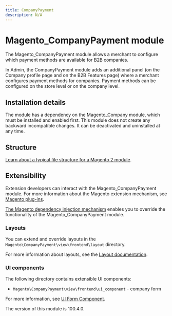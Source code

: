 ```yaml
---
title: CompanyPayment
description: N/A
---
```


# Magento_CompanyPayment module

The Magento_CompanyPayment module allows a merchant to configure which payment methods are available for B2B companies.

In Admin, the CompanyPayment module adds an additional panel (on the Company profile page and on the B2B Features page) where a merchant configures payment methods for companies. Payment methods can be configured on the store level or on the company level.

## Installation details

The module has a dependency on the Magento_Company module, which must be installed and enabled first. This module does not create any backward incompatible changes. It can be deactivated and uninstalled at any time.

## Structure

[Learn about a typical file structure for a Magento 2 module](https://developer.adobe.com/commerce/php/development/build/component-file-structure/).

## Extensibility

Extension developers can interact with the Magento_CompanyPayment module. For more information about the Magento extension mechanism, see [Magento plug-ins](https://developer.adobe.com/commerce/php/development/components/plugins/).

[The Magento dependency injection mechanism](https://developer.adobe.com/commerce/php/development/components/dependency-injection/) enables you to override the functionality of the Magento_CompanyPayment module.

### Layouts

You can extend and override layouts in the `Magento\CompanyPayment\view\frontend\layout` directory.

For more information about layouts, see the [Layout documentation](https://developer.adobe.com/commerce/frontend-core/guide/layouts/).

### UI components

The following directory contains extensible UI components:

<!-- Should the description for the following directory be "company profile" or "company payment methods"? -->

- `Magento\CompanyPayment\view\frontend\ui_component` - company form

For more information, see [UI Form Component](https://developer.adobe.com/commerce/frontend-core/ui-components/components/form/).

<InlineAlert slots="text" />
The version of this module is 100.4.0.
